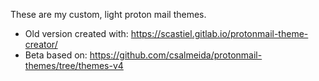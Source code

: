 
These are my custom, light proton mail themes.

* Old version created with: https://scastiel.gitlab.io/protonmail-theme-creator/
* Beta based on: https://github.com/csalmeida/protonmail-themes/tree/themes-v4  
